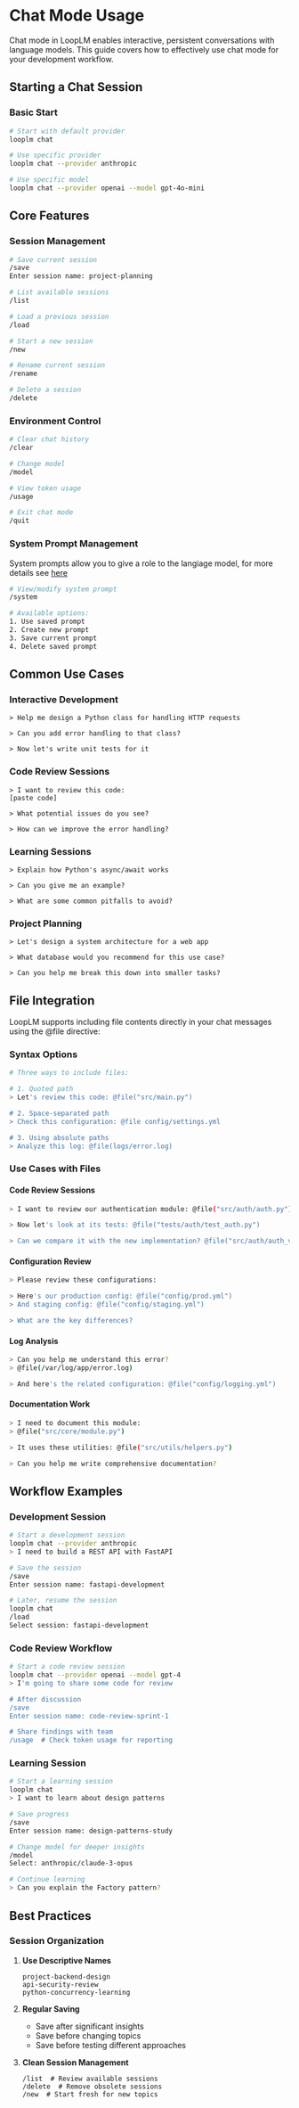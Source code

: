# Chat Mode Usage

Chat mode in LoopLM enables interactive, persistent conversations with language models. This guide covers how to effectively use chat mode for your development workflow.

## Starting a Chat Session

### Basic Start

```bash
# Start with default provider
looplm chat

# Use specific provider
looplm chat --provider anthropic

# Use specific model
looplm chat --provider openai --model gpt-4o-mini
```

## Core Features

### Session Management

```bash
# Save current session
/save
Enter session name: project-planning

# List available sessions
/list

# Load a previous session
/load

# Start a new session
/new

# Rename current session
/rename

# Delete a session
/delete
```

### Environment Control

```bash
# Clear chat history
/clear

# Change model
/model

# View token usage
/usage

# Exit chat mode
/quit
```

### System Prompt Management

System prompts allow you to give a role to the langiage model, for more details see [here](https://docs.anthropic.com/en/docs/build-with-claude/prompt-engineering/system-prompts)
```bash
# View/modify system prompt
/system

# Available options:
1. Use saved prompt
2. Create new prompt
3. Save current prompt
4. Delete saved prompt
```

## Common Use Cases

### Interactive Development

```
> Help me design a Python class for handling HTTP requests

> Can you add error handling to that class?

> Now let's write unit tests for it
```

### Code Review Sessions

```
> I want to review this code:
[paste code]

> What potential issues do you see?

> How can we improve the error handling?
```

### Learning Sessions

```
> Explain how Python's async/await works

> Can you give me an example?

> What are some common pitfalls to avoid?
```

### Project Planning

```
> Let's design a system architecture for a web app

> What database would you recommend for this use case?

> Can you help me break this down into smaller tasks?
```
## File Integration

LoopLM supports including file contents directly in your chat messages using the @file directive:

### Syntax Options

```bash
# Three ways to include files:

# 1. Quoted path
> Let's review this code: @file("src/main.py")

# 2. Space-separated path
> Check this configuration: @file config/settings.yml

# 3. Using absolute paths
> Analyze this log: @file(logs/error.log)
```

### Use Cases with Files

#### Code Review Sessions

```bash
> I want to review our authentication module: @file("src/auth/auth.py")

> Now let's look at its tests: @file("tests/auth/test_auth.py")

> Can we compare it with the new implementation? @file("src/auth/auth_v2.py")
```

#### Configuration Review

```bash
> Please review these configurations:

> Here's our production config: @file("config/prod.yml")
> And staging config: @file("config/staging.yml")

> What are the key differences?
```

#### Log Analysis

```bash
> Can you help me understand this error?
> @file(/var/log/app/error.log)

> And here's the related configuration: @file("config/logging.yml")
```

#### Documentation Work

```bash
> I need to document this module:
> @file("src/core/module.py")

> It uses these utilities: @file("src/utils/helpers.py")

> Can you help me write comprehensive documentation?
```

## Workflow Examples

### Development Session

```bash
# Start a development session
looplm chat --provider anthropic
> I need to build a REST API with FastAPI

# Save the session
/save
Enter session name: fastapi-development

# Later, resume the session
looplm chat
/load
Select session: fastapi-development
```

### Code Review Workflow

```bash
# Start a code review session
looplm chat --provider openai --model gpt-4
> I'm going to share some code for review

# After discussion
/save
Enter session name: code-review-sprint-1

# Share findings with team
/usage  # Check token usage for reporting
```

### Learning Session

```bash
# Start a learning session
looplm chat
> I want to learn about design patterns

# Save progress
/save
Enter session name: design-patterns-study

# Change model for deeper insights
/model
Select: anthropic/claude-3-opus

# Continue learning
> Can you explain the Factory pattern?
```

## Best Practices

### Session Organization

1. **Use Descriptive Names**
   ```
   project-backend-design
   api-security-review
   python-concurrency-learning
   ```

2. **Regular Saving**
    - Save after significant insights
    - Save before changing topics
    - Save before testing different approaches

3. **Clean Session Management**
   ```
   /list  # Review available sessions
   /delete  # Remove obsolete sessions
   /new  # Start fresh for new topics
   ```